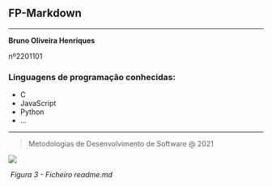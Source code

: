 ## FP-Markdown

---

**Bruno Oliveira Henriques**

  nº2201101

### Linguagens de programação conhecidas:

* C
* JavaScript
* Python
* ...

---

> Metodologias de Desenvolvimento de Software @ 2021

![](https://www.ipleiria.pt/wp-content/themes/ipleiria/img/logo_ipl_header.png)

​												        *Figura 3 - Ficheiro readme.md*